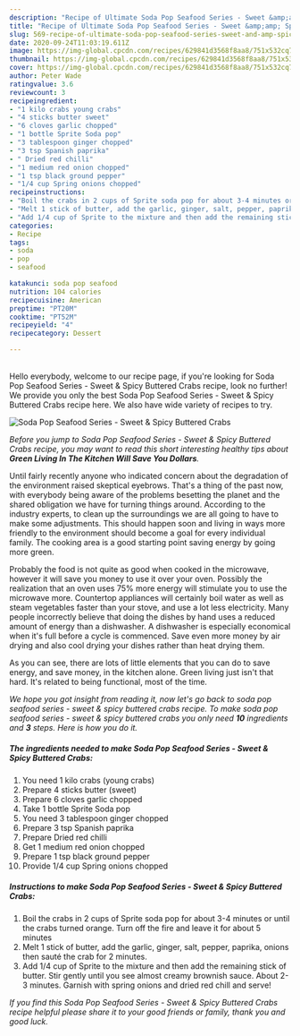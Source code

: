 ```yaml
---
description: "Recipe of Ultimate Soda Pop Seafood Series - Sweet &amp;amp; Spicy Buttered Crabs"
title: "Recipe of Ultimate Soda Pop Seafood Series - Sweet &amp;amp; Spicy Buttered Crabs"
slug: 569-recipe-of-ultimate-soda-pop-seafood-series-sweet-and-amp-spicy-buttered-crabs
date: 2020-09-24T11:03:19.611Z
image: https://img-global.cpcdn.com/recipes/629841d3568f8aa8/751x532cq70/soda-pop-seafood-series-sweet-spicy-buttered-crabs-recipe-main-photo.jpg
thumbnail: https://img-global.cpcdn.com/recipes/629841d3568f8aa8/751x532cq70/soda-pop-seafood-series-sweet-spicy-buttered-crabs-recipe-main-photo.jpg
cover: https://img-global.cpcdn.com/recipes/629841d3568f8aa8/751x532cq70/soda-pop-seafood-series-sweet-spicy-buttered-crabs-recipe-main-photo.jpg
author: Peter Wade
ratingvalue: 3.6
reviewcount: 3
recipeingredient:
- "1 kilo crabs young crabs"
- "4 sticks butter sweet"
- "6 cloves garlic chopped"
- "1 bottle Sprite Soda pop"
- "3 tablespoon ginger chopped"
- "3 tsp Spanish paprika"
- " Dried red chilli"
- "1 medium red onion chopped"
- "1 tsp black ground pepper"
- "1/4 cup Spring onions chopped"
recipeinstructions:
- "Boil the crabs in 2 cups of Sprite soda pop for about 3-4 minutes or until the crabs turned orange. Turn off the fire and leave it for about 5 minutes"
- "Melt 1 stick of butter, add the garlic, ginger, salt, pepper, paprika, onions then sauté the crab for 2 minutes."
- "Add 1/4 cup of Sprite to the mixture and then add the remaining stick of butter. Stir gently until you see almost creamy brownish sauce. About 2-3 minutes. Garnish with spring onions and dried red chill and serve!"
categories:
- Recipe
tags:
- soda
- pop
- seafood

katakunci: soda pop seafood 
nutrition: 104 calories
recipecuisine: American
preptime: "PT20M"
cooktime: "PT52M"
recipeyield: "4"
recipecategory: Dessert

---
```

<br>
Hello everybody, welcome to our recipe page, if you're looking for Soda Pop Seafood Series - Sweet &amp; Spicy Buttered Crabs recipe, look no further! We provide you only the best Soda Pop Seafood Series - Sweet &amp; Spicy Buttered Crabs recipe here. We also have wide variety of recipes to try.
<br>


![Soda Pop Seafood Series - Sweet &amp; Spicy Buttered Crabs](https://img-global.cpcdn.com/recipes/629841d3568f8aa8/751x532cq70/soda-pop-seafood-series-sweet-spicy-buttered-crabs-recipe-main-photo.jpg)

<i>Before you jump to Soda Pop Seafood Series - Sweet &amp; Spicy Buttered Crabs recipe, you may want to read this short interesting healthy tips about 
<strong>Green Living In The Kitchen Will Save You Dollars</strong>.</i>
</br>

Until fairly recently anyone who indicated concern about the degradation of the environment raised skeptical eyebrows. That's a thing of the past now, with everybody being aware of the problems besetting the planet and the shared obligation we have for turning things around. According to the industry experts, to clean up the surroundings we are all going to have to make some adjustments. This should happen soon and living in ways more friendly to the environment should become a goal for every individual family. The cooking area is a good starting point saving energy by going more green.

Probably the food is not quite as good when cooked in the microwave, however it will save you money to use it over your oven. Possibly the realization that an oven uses 75% more energy will stimulate you to use the microwave more. Countertop appliances will certainly boil water as well as steam vegetables faster than your stove, and use a lot less electricity. Many people incorrectly believe that doing the dishes by hand uses a reduced amount of energy than a dishwasher. A dishwasher is especially economical when it's full before a cycle is commenced. Save even more money by air drying and also cool drying your dishes rather than heat drying them.

As you can see, there are lots of little elements that you can do to save energy, and save money, in the kitchen alone. Green living just isn't that hard. It's related to being functional, most of the time.


<i>We hope you got insight from reading it, now let's go back to soda pop seafood series - sweet &amp; spicy buttered crabs recipe. To make soda pop seafood series - sweet &amp; spicy buttered crabs you only need <strong>10</strong> ingredients and <strong>3</strong> steps. Here is how you do it.
</i>

##### The ingredients needed to make Soda Pop Seafood Series - Sweet &amp; Spicy Buttered Crabs:

1. You need 1 kilo crabs (young crabs)
1. Prepare 4 sticks butter (sweet)
1. Prepare 6 cloves garlic chopped
1. Take 1 bottle Sprite Soda pop
1. You need 3 tablespoon ginger chopped
1. Prepare 3 tsp Spanish paprika
1. Prepare  Dried red chilli
1. Get 1 medium red onion chopped
1. Prepare 1 tsp black ground pepper
1. Provide 1/4 cup Spring onions chopped


##### Instructions to make Soda Pop Seafood Series - Sweet &amp; Spicy Buttered Crabs:

1. Boil the crabs in 2 cups of Sprite soda pop for about 3-4 minutes or until the crabs turned orange. Turn off the fire and leave it for about 5 minutes
1. Melt 1 stick of butter, add the garlic, ginger, salt, pepper, paprika, onions then sauté the crab for 2 minutes.
1. Add 1/4 cup of Sprite to the mixture and then add the remaining stick of butter. Stir gently until you see almost creamy brownish sauce. About 2-3 minutes. Garnish with spring onions and dried red chill and serve!


<i>If you find this Soda Pop Seafood Series - Sweet &amp; Spicy Buttered Crabs recipe helpful please share it to your good friends or family, thank you and good luck.</i>
